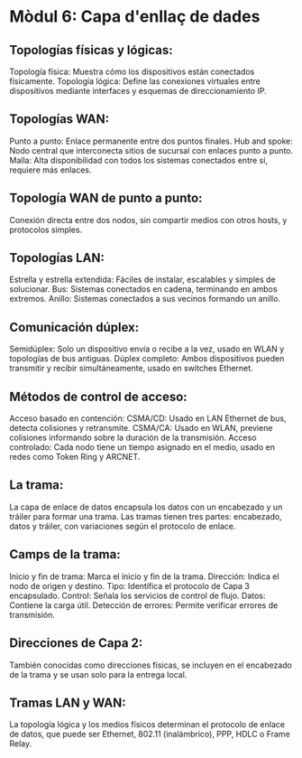 # Mòdul 6: Capa d'enllaç de dades

## Topologías físicas y lógicas:

Topología física: Muestra cómo los dispositivos están conectados físicamente.
Topología lógica: Define las conexiones virtuales entre dispositivos mediante interfaces y esquemas de direccionamiento IP.
## Topologías WAN:

Punto a punto: Enlace permanente entre dos puntos finales.
Hub and spoke: Nodo central que interconecta sitios de sucursal con enlaces punto a punto.
Malla: Alta disponibilidad con todos los sistemas conectados entre sí, requiere más enlaces.
## Topología WAN de punto a punto:

Conexión directa entre dos nodos, sin compartir medios con otros hosts, y protocolos simples.
## Topologías LAN:

Estrella y estrella extendida: Fáciles de instalar, escalables y simples de solucionar.
Bus: Sistemas conectados en cadena, terminando en ambos extremos.
Anillo: Sistemas conectados a sus vecinos formando un anillo.
## Comunicación dúplex:

Semidúplex: Solo un dispositivo envía o recibe a la vez, usado en WLAN y topologías de bus antiguas.
Dúplex completo: Ambos dispositivos pueden transmitir y recibir simultáneamente, usado en switches Ethernet.
## Métodos de control de acceso:

Acceso basado en contención:
CSMA/CD: Usado en LAN Ethernet de bus, detecta colisiones y retransmite.
CSMA/CA: Usado en WLAN, previene colisiones informando sobre la duración de la transmisión.
Acceso controlado: Cada nodo tiene un tiempo asignado en el medio, usado en redes como Token Ring y ARCNET.

## La trama:

La capa de enlace de datos encapsula los datos con un encabezado y un tráiler para formar una trama.
Las tramas tienen tres partes: encabezado, datos y tráiler, con variaciones según el protocolo de enlace.
## Camps de la trama:

Inicio y fin de trama: Marca el inicio y fin de la trama.
Dirección: Indica el nodo de origen y destino.
Tipo: Identifica el protocolo de Capa 3 encapsulado.
Control: Señala los servicios de control de flujo.
Datos: Contiene la carga útil.
Detección de errores: Permite verificar errores de transmisión.
## Direcciones de Capa 2:

También conocidas como direcciones físicas, se incluyen en el encabezado de la trama y se usan solo para la entrega local.
## Tramas LAN y WAN:

La topología lógica y los medios físicos determinan el protocolo de enlace de datos, que puede ser Ethernet, 802.11 (inalámbrico), PPP, HDLC o Frame Relay.
